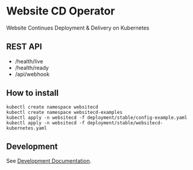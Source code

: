 # Website CD Operator

Website Continues Deployment & Delivery on Kubernetes

## REST API

* /health/live
* /health/ready
* /api/webhook


## How to install

```shell
kubectl create namespace websitecd
kubectl create namespace websitecd-examples
kubectl apply -n websitecd -f deployment/stable/config-example.yaml
kubectl apply -n websitecd -f deployment/stable/websitecd-kubernetes.yaml
```

## Development

See [Development Documentation](docs/DEVELOPMENT.md).
